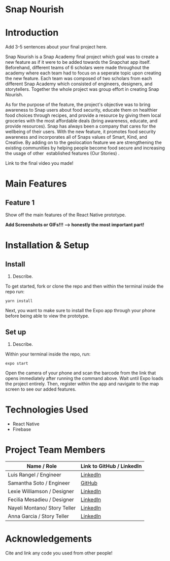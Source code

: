 # Snap Nourish

# Introduction

Add 3-5 sentences about your final project here. 

Snap Nourish is a Snap Academy final project which goal was to create a new feature as if it were to be added towards the Snapchat app itself. Beforehand, different teams of 6 scholars were made throughout the academy where each team had to focus on a seperate topic upon creating the new feature. Each team was composed of two scholars from each different Snap Academy which consisted of engineers, designers, and storytellers. Together the whole project was group effort in creating Snap Nourish.

As for the purpose of the feature, the project's objective was to bring awareness to Snap users about food security, educate them on healthier food choices through recipes, and provide a resource by giving them local groceries with the most affordable deals (bring awareness, educate, and provide resources). Snap has always been a company that cares for the wellbeing of their users. With the new feature, it promotes food security awareness and incorporates all of Snaps values of Smart, Kind, and Creative. By adding on to the geolocation feature we are strengthening the existing communities by helping people become food secure and increasing the usage of other  established features (Our Stories) .

Link to the final video you made!

# Main Features

## Feature 1 
Show off the main features of the React Native prototype.

**Add Screenshots or GIFs!!! —> honestly the most important part!**


# Installation & Setup

## Install
1. Describe. 

To get started, fork or clone the repo and then within the terminal inside the repo run:

```
yarn install
```

Next, you want to make sure to install the Expo app through your phone before being able to view the prototype.

## Set up
1. Describe. 

Within your terminal inside the repo, run:

```
expo start
```

Open the camera of your phone and scan the barcode from the link that opens immediately after running the command above. 
Wait until Expo loads the project entirely. Then, register within the app and navigate to the map screen to see our added features.

# Technologies Used

* React Native
* Firebase

# Project Team Members 

| Name / Role      | Link to GitHub / LinkedIn |
| ----------- | ----------- |
| Luis Rangel  / Engineer      | [LinkedIn](https://www.youtube.com/watch?v=dQw4w9WgXcQ)       |
| Samantha Soto / Engineer     | [GitHub](https://www.youtube.com/watch?v=dQw4w9WgXcQ)         |
| Lexie Williamson / Designer  | [LinkedIn](https://www.youtube.com/watch?v=dQw4w9WgXcQ)       |
| Fecilia Mesadieu / Designer  | [LinkedIn](https://www.youtube.com/watch?v=dQw4w9WgXcQ)       |
| Nayeli Montano/ Story Teller | [LinkedIn](https://www.youtube.com/watch?v=dQw4w9WgXcQ)       |
| Anna Garcia / Story Teller   | [LinkedIn](https://www.youtube.com/watch?v=dQw4w9WgXcQ)       |

#  Acknowledgements

Cite and link any code you used from other people!
